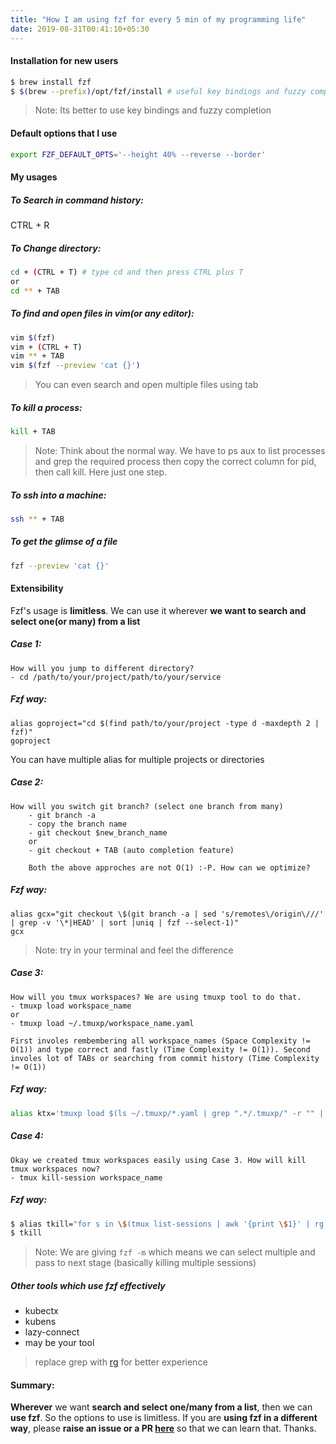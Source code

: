 ```yaml
---
title: "How I am using fzf for every 5 min of my programming life"
date: 2019-08-31T00:41:10+05:30
---
```


#### Installation for new users
```bash
$ brew install fzf
$ $(brew --prefix)/opt/fzf/install # useful key bindings and fuzzy completion
```
> Note: Its better to use key bindings and fuzzy completion

#### Default options that I use
```bash
export FZF_DEFAULT_OPTS='--height 40% --reverse --border'
```

####  My usages

##### To Search in command history:
CTRL + R

##### To Change directory:
```bash
cd + (CTRL + T) # type cd and then press CTRL plus T
or
cd ** + TAB
```

##### To find and open files in vim(or any editor):
```bash
vim $(fzf)
vim + (CTRL + T)
vim ** + TAB
vim $(fzf --preview 'cat {}')
```
> You can even search and open multiple files using tab

##### To kill a process:
```bash
kill + TAB
```

> Note: Think about the normal way. We have to ps aux to list processes and grep the required process then copy the correct column for pid, then call kill. Here just one step.

##### To ssh into a machine:
```bash
ssh ** + TAB
```

##### To get the glimse of a file
```bash
fzf --preview 'cat {}'
```

#### Extensibility
Fzf's usage is **limitless**. We can use it wherever **we want to search and select one(or many) from a list**

##### Case 1:
```
How will you jump to different directory?
- cd /path/to/your/project/path/to/your/service
```
##### Fzf way:
```
alias goproject="cd $(find path/to/your/project -type d -maxdepth 2 | fzf)"
goproject
```
You can have multiple alias for multiple projects or directories


##### Case 2:
```
How will you switch git branch? (select one branch from many)
    - git branch -a
    - copy the branch name
    - git checkout $new_branch_name
    or
    - git checkout + TAB (auto completion feature)

    Both the above approches are not O(1) :-P. How can we optimize?
```

##### Fzf way:
```
alias gcx="git checkout \$(git branch -a | sed 's/remotes\/origin\///' | grep -v '\*|HEAD' | sort |uniq | fzf --select-1)"
gcx
```
> Note: try in your terminal and feel the difference

##### Case 3:
```
How will you tmux workspaces? We are using tmuxp tool to do that.
- tmuxp load workspace_name
or
- tmuxp load ~/.tmuxp/workspace_name.yaml

First involes rembembering all workspace_names (Space Complexity != O(1)) and type correct and fastly (Time Complexity != O(1)). Second involes lot of TABs or searching from commit history (Time Complexity != O(1))

```

##### Fzf way:
```bash
alias ktx='tmuxp load $(ls ~/.tmuxp/*.yaml | grep ".*/.tmuxp/" -r "" | grep "\.yaml" -r "" | fzf) --yes'
```

##### Case 4:
```
Okay we created tmux workspaces easily using Case 3. How will kill tmux workspaces now?
- tmux kill-session workspace_name
```

##### Fzf way:
```bash
$ alias tkill="for s in \$(tmux list-sessions | awk '{print \$1}' | rg ':' -r '' | fzf -m); do tmux kill-session -t \$s; done;"
$ tkill
```
> Note: We are giving `fzf -m` which means we can select multiple and pass to next stage (basically killing multiple sessions)

##### Other tools which use fzf effectively
- kubectx
- kubens
- lazy-connect
- may be your tool

> replace grep with [rg](https://github.com/BurntSushi/ripgrep) for better experience

#### Summary:
**Wherever** we want **search and select one/many from a list**, then we can **use fzf**. So the options to use is limitless. If you are **using fzf in a different way**, please **raise an issue or a PR [here](https://github.com/dineshba/website/blob/master/content/posts/fzf.md)** so that we can learn that. Thanks.
